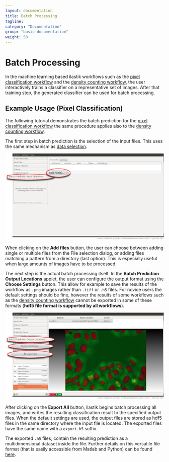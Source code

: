 ```yaml
---
layout: documentation
title: Batch Processing
tagline:
category: "Documentation"
group: "basic-documentation"
weight: 50
---
```

# Batch Processing

In the machine learning based ilastik workflows such as the
[pixel classification workflow]({{site.baseurl}}/documentation/objects/objects.html) and the [density counting workflow]({{site.baseurl}}/documentation/counting/counting.html), the user interactively trains a classifier on a representative set of images. After that training step, the generated classifier can be used for batch processing.

<!-- The following documentation applies to the [Density Counting workflow]({{site.baseurl}}/documentation/counting/counting.html) and to the [Pixel Classifcation workflow]({{site.baseurl}}/documentation/objects/objects.html). -->

## Example Usage (Pixel Classification)

The following tutorial demonstrates the batch prediction for the [pixel classification workflow]({{site.baseurl}}/documentation/objects/objects.html) the same procedure applies also to the [density counting workflow]({{site.baseurl}}/documentation/counting/counting.html).

The first step in batch prediction is the selection of the input files. This uses the same mechanism as [data selection]({{baseurl}}/documentation/basics/dataselection.html).

<a href="screenshots/batch1_zoomed.png" data-toggle="lightbox"><img src="screenshots/batch1_zoomed.png" class="img-responsive" /></a>

When clicking on the **Add files** button, the user can choose between adding
single or multiple files from the File selection dialog, or adding files matching a pattern from a directory (last option). This is especially useful when large amounts of images have to be processed.

The next step is the actual batch processing itself. In the **Batch Prediction Output Locations** applet, the user can configure the output format using the **Choose Settings** button. This allow for example to save the results of the workflow as `.png` images rather than `.tiff` or `.h5` files. For novice users the default settings should be fine, however the results of some workflows such as the [density counting workflow]({{site.baseurl}}/documentation/counting/counting.html) cannot be exported in some of these formats (**hdf5 file format is supported by all workflows**).

<a href="screenshots/batch2_zoomed.png" data-toggle="lightbox"><img src="screenshots/batch2_zoomed.png" class="img-responsive" /></a>

After clicking on the **Export All** button, ilastik begins batch processing all images, and writes the resulting classification result to the specified output files. When the default settings are used, the output files are stored as hdf5 files in the same directory where the input file is located.
The exported files have the same name with a `export.h5` suffix.

The exported `.h5` files, contain the resulting prediction as a multidimensional dataset inside the file. Further details on this versatile file format (that is easily accessible from Matlab and Python) can be found <a href = "http://www.h5py.org/docs/"> here</a>.
